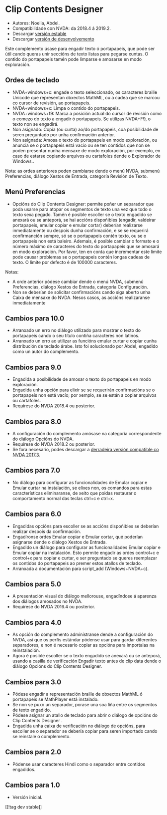 # Clip Contents Designer #

*	Autores: Noelia, Abdel.
*	Compatibilidade con NVDA: da 2018.4 á 2019.2.
*	Descargar [versión estable][1]
*	Descargar [versión de desenvolvemento][2]

Este complemento úsase para engadir texto ó portapapeis, que pode ser útil
cando queras unir seccións de texto listas para pegarse xuntas.  O contido
do portapapeis tamén pode limparse e amosarse en modo exploración.

## Ordes de teclado ##
*	NVDA+windows+c: engade o texto seleccionado, os caracteres braille Unicode
  que representan obxectos MathML, ou a cadea que se marcou co cursor de
  revisión, ao portapapeis.
*	NVDA+windows+x: Limpa o contido do portapapeis.
*	NVDA+windows+f9: Marca a posición actual do cursor de revisión como o comezo do texto a engadir ó portapapeis. Se utilizas NVDA+F9, o texto non se engadirá.
*	 Non asignado: Copia (ou curta) ao/do portapapeis, coa posibilidade de seren preguntado por unha confirmación anterior.
*	 Non asignada: Amosa o texto do portapapeis en modo exploración, ou anuncia se o portapapeis está vacío ou se ten contidos que non se poden presentar nunha mensaxe de modo exploración, por exemplo, en caso de estarse copiando arquivos ou cartafoles dende o Explorador de Windows..

Nota: as ordes anteriores poden cambiarse dende o menú NVDA, submenú
Preferencias, diálogo Xestos de Entrada, categoría Revisión de Texto.

## Menú Preferencias ##
*	Opcións do Clip Contents Designer: permite poñer un separador que poda usarse para atopar os segmentos de texto una vez que todo o texto sexa pegado.
Tamén é posible escoller se o texto engadido se anexará ou se anteporá, se hai accións dispoñibles (engadir, valdeirar portapapeis, emular copiar e emular cortar) deberían realizarse inmediatamente ou despois dunha confirmación, e se se requerirá confirmanción sempre, só se o portapapeis contén texto, ou se o portapapeis non está baleiro.
Ademais, é posible cambiar o formato e o número máximo de caracteres do texto do portapapeis que se amosará en modo exploración. Por favor, ten en conta que incrementar este límite pode causar problemas se o portapapeis contén longas cadeas de texto. O límite por defecto é de 100000 caracteres.

Notas:

*	A orde anterior pódese cambiar dende o menú NVDA, submenú Preferencias,
  diálogo Xestos de Entrada, categoría Configuración.
*	Non se deberían de solicitar confirmacións cando siga aberto unha Caixa de
  mensaxe do NVDA. Nesos casos, as accións realizaranse inmediatamente

## Cambios para 10.0
* Arranxado un erro no diálogo utilizado para mostrar o texto do portapapeis
  cando o seu título contiña caracteres non latinos.
* Arranxado un erro ao utilizar as funcións emular curtar e copiar cunha
  distribución de teclado árabe. Isto foi solucionado por Abdel, engadido
  como un autor do complemento.

## Cambios para 9.0

* Engadida a posibilidade de amosar o texto do portapapeis en modo
  exploración.
* Engadida unha opción para elixir se se requerirán confirmacións se o
  portapapeis non está vacío; por xemplo, se se están a copiar arquivos ou
  cartafoles.
* Requírese do NVDA 2018.4 ou posterior.

## Cambios para 8.0 ##

* A configuración do complemento amósase na categoría correspondente do
  diálogo Opcións do NVDA.
* Requírese do NVDA 2018.2 ou posterior.
* Se fora necesario, podes descargar a [derradeira versión compatible co
  NVDA 2017.3][3].

## Cambios para 7.0

* No diálogo para configurar as funcionalidades de Emular copiar e Emular
  curtar na instalación, se elixes non, os comandos para estas
  características eliminaranse, de xeito que poidas restaurar o
  comportamento normal das teclas ctrl+c e ctrl+x.

## Cambios para 6.0

*	 Engadidas opcións para escoller se as accións dispoñibles se deberían realizar despois da confirmación.
*	Engadíronse ordes Emular copiar e Emular cortar, qué poderían asignarse dende o diálogo Xestos de Entrada.
*	 Engadido un diálogo para configurar as funcionalidades Emular copiar e Emular copiar na instalación. Esto permite engadir as ordes control+c e control+x para copiar e curtar, e ser preguntado se queres reemplazar os contidos do portapapeis ao premer estos atallos de teclado.
*	Arranxada a documentación para script_add (Windows+NVDA+c).

## Cambios para 5.0 ##

*	A presentación visual do diálogo mellorouse, engadíndose á aparenza dos
  diálogos amosados no NVDA.
*	Requírese do NVDA 2016.4 ou posterior.

## Cambios para 4.0 ##
*	As opción do complemento adminístranse dende a configuración do NVDA, así
  que os perfís estándar pódense usar para gardar diferentes separadores, e
  non é necesario copiar as opcións para importalas na reinstalación.
*	Agora é posible escoller se o texto engadido se anexará ou se anteporá,
  usando a casilla de verificación Engadir texto antes de clip data dende o
  diálogo Opcións do Clip Contents Designer.

## Cambios para 3.0 ##
*	Pódese engadir a representación braille de obxectos MathML ó portapapeis
  se MathPlayer está instalado.
*	Se non se puxo un separador, porase una soa liña entre os segmentos de
  texto engadido.
*	Pódese asignar un atallo de teclado para abrir o diálogo de opcións do
  Clip Contents Designer .
*	Engadida unha caixa de verificación no diálogo de opcións, para escoller
  se o separador se debería copiar para seren importado cando se reinstale o
  complemento.

## Cambios para 2.0 ##
*	Pódense usar caracteres Hindi como o separador entre contidos engadidos.

## Cambios para 1.0 ##
*	Versión inicial.


[[!tag dev stable]]

[1]: https://addons.nvda-project.org/files/get.php?file=ccd

[2]: https://addons.nvda-project.org/files/get.php?file=ccd-dev

[3]: https://addons.nvda-project.org/files/get.php?file=ccd-o
